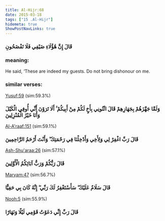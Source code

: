 ```yaml
---
title: Al-Hijr:68
date: 2015-03-18
tags: ["15 .Al-Hijr"]
hidemeta: true 
ShowPostNavLinks: true 
---
```

### قَالَ إِنَّ هَٰؤُلَاءِ ضَيْفِي فَلَا تَفْضَحُونِ
### meaning: 
He said, ‘These are indeed my guests. Do not bring dishonour on me.
### similar verses: 

[Yusuf:59](/12/59) (sim:59.3%)

### وَلَمَّا جَهَّزَهُمْ بِجَهَازِهِمْ قَالَ ائْتُونِي بِأَخٍ لَكُمْ مِنْ أَبِيكُمْ ۚ أَلَا تَرَوْنَ أَنِّي أُوفِي الْكَيْلَ وَأَنَا خَيْرُ الْمُنْزِلِينَ

[Al-A'raaf:151](/7/151) (sim:59.1%)

### قَالَ رَبِّ اغْفِرْ لِي وَلِأَخِي وَأَدْخِلْنَا فِي رَحْمَتِكَ ۖ وَأَنْتَ أَرْحَمُ الرَّاحِمِينَ

[Ash-Shu'araa:26](/26/26) (sim:57.1%)

### قَالَ رَبُّكُمْ وَرَبُّ آبَائِكُمُ الْأَوَّلِينَ

[Maryam:47](/19/47) (sim:56.7%)

### قَالَ سَلَامٌ عَلَيْكَ ۖ سَأَسْتَغْفِرُ لَكَ رَبِّي ۖ إِنَّهُ كَانَ بِي حَفِيًّا

[Nooh:5](/71/5) (sim:55.9%)

### قَالَ رَبِّ إِنِّي دَعَوْتُ قَوْمِي لَيْلًا وَنَهَارًا
